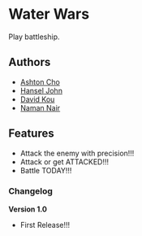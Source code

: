 # Water Wars

Play battleship.

## Authors

- [Ashton Cho](https://pwopup.github.io)
- [Hansel John](https://tedwarsdodif.github.io)
- [David Kou](https://toasthasfeelings.github.io)
- [Naman Nair](https://ramen-21.github.io)

## Features

- Attack the enemy with precision!!!
- Attack or get ATTACKED!!!
- Battle TODAY!!!

### Changelog

**Version 1.0**

- First Release!!!
 
